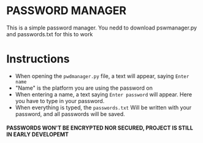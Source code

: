 # PASSWORD MANAGER

This is a simple password manager.
You nedd to download pswmanager.py and passwords.txt for this to work

# Instructions

- When opening the `pwdmanager.py` file, a text will appear, saying `Enter name`
- "Name" is the platform you are using the password on
- When entering a name, a text saying `Enter password` will appear. Here you have to type in your password.
- When everything is typed, the `passwords.txt` Will be written with your password, and all passwords will be saved.

#### PASSWORDS WON'T BE ENCRYPTED NOR SECURED, PROJECT IS STILL IN EARLY DEVELOPEMT
